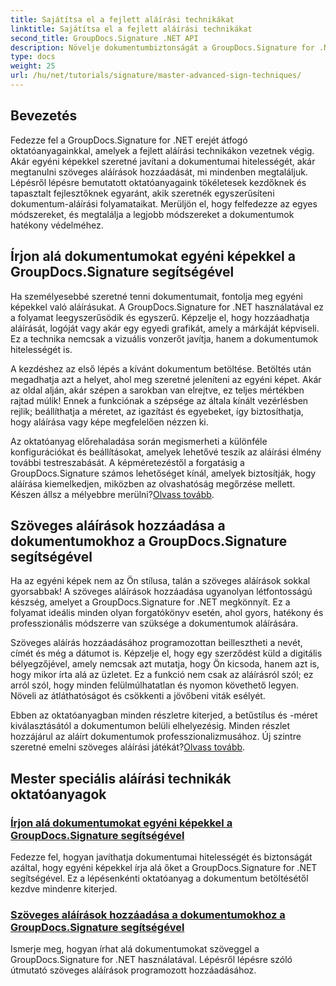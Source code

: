 ```yaml
---
title: Sajátítsa el a fejlett aláírási technikákat
linktitle: Sajátítsa el a fejlett aláírási technikákat
second_title: GroupDocs.Signature .NET API
description: Növelje dokumentumbiztonságát a GroupDocs.Signature for .NET oktatóanyagaival. Tanuljon meg fejlett aláírási technikákat, az egyéni képektől a szöveges aláírásokig.
type: docs
weight: 25
url: /hu/net/tutorials/signature/master-advanced-sign-techniques/
---
```

## Bevezetés

Fedezze fel a GroupDocs.Signature for .NET erejét átfogó oktatóanyagainkkal, amelyek a fejlett aláírási technikákon vezetnek végig. Akár egyéni képekkel szeretné javítani a dokumentumai hitelességét, akár megtanulni szöveges aláírások hozzáadását, mi mindenben megtaláljuk. Lépésről lépésre bemutatott oktatóanyagaink tökéletesek kezdőknek és tapasztalt fejlesztőknek egyaránt, akik szeretnék egyszerűsíteni dokumentum-aláírási folyamataikat. Merüljön el, hogy felfedezze az egyes módszereket, és megtalálja a legjobb módszereket a dokumentumok hatékony védelméhez. 

## Írjon alá dokumentumokat egyéni képekkel a GroupDocs.Signature segítségével
Ha személyesebbé szeretné tenni dokumentumait, fontolja meg egyéni képekkel való aláírásukat. A GroupDocs.Signature for .NET használatával ez a folyamat leegyszerűsödik és egyszerű. Képzelje el, hogy hozzáadhatja aláírását, logóját vagy akár egy egyedi grafikát, amely a márkáját képviseli. Ez a technika nemcsak a vizuális vonzerőt javítja, hanem a dokumentumok hitelességét is.

A kezdéshez az első lépés a kívánt dokumentum betöltése. Betöltés után megadhatja azt a helyet, ahol meg szeretné jeleníteni az egyéni képet. Akár az oldal alján, akár szépen a sarokban van elrejtve, ez teljes mértékben rajtad múlik! Ennek a funkciónak a szépsége az általa kínált vezérlésben rejlik; beállíthatja a méretet, az igazítást és egyebeket, így biztosíthatja, hogy aláírása vagy képe megfelelően nézzen ki.

Az oktatóanyag előrehaladása során megismerheti a különféle konfigurációkat és beállításokat, amelyek lehetővé teszik az aláírási élmény további testreszabását. A képméretezéstől a forgatásig a GroupDocs.Signature számos lehetőséget kínál, amelyek biztosítják, hogy aláírása kiemelkedjen, miközben az olvashatóság megőrzése mellett. Készen állsz a mélyebbre merülni?[Olvass tovább](./sign-documents-with-custom-image/).

## Szöveges aláírások hozzáadása a dokumentumokhoz a GroupDocs.Signature segítségével
Ha az egyéni képek nem az Ön stílusa, talán a szöveges aláírások sokkal gyorsabbak! A szöveges aláírások hozzáadása ugyanolyan létfontosságú készség, amelyet a GroupDocs.Signature for .NET megkönnyít. Ez a folyamat ideális minden olyan forgatókönyv esetén, ahol gyors, hatékony és professzionális módszerre van szüksége a dokumentumok aláírására.

Szöveges aláírás hozzáadásához programozottan beillesztheti a nevét, címét és még a dátumot is. Képzelje el, hogy egy szerződést küld a digitális bélyegzőjével, amely nemcsak azt mutatja, hogy Ön kicsoda, hanem azt is, hogy mikor írta alá az üzletet. Ez a funkció nem csak az aláírásról szól; ez arról szól, hogy minden felülmúlhatatlan és nyomon követhető legyen. Növeli az átláthatóságot és csökkenti a jövőbeni viták esélyét.

 Ebben az oktatóanyagban minden részletre kiterjed, a betűstílus és -méret kiválasztásától a dokumentumon belüli elhelyezésig. Minden részlet hozzájárul az aláírt dokumentumok professzionalizmusához. Új szintre szeretné emelni szöveges aláírási játékát?[Olvass tovább](./add-text-signatures-to-documents/).

## Mester speciális aláírási technikák oktatóanyagok
### [Írjon alá dokumentumokat egyéni képekkel a GroupDocs.Signature segítségével](./sign-documents-with-custom-image/)
Fedezze fel, hogyan javíthatja dokumentumai hitelességét és biztonságát azáltal, hogy egyéni képekkel írja alá őket a GroupDocs.Signature for .NET segítségével. Ez a lépésenkénti oktatóanyag a dokumentum betöltésétől kezdve mindenre kiterjed.
### [Szöveges aláírások hozzáadása a dokumentumokhoz a GroupDocs.Signature segítségével](./add-text-signatures-to-documents/)
Ismerje meg, hogyan írhat alá dokumentumokat szöveggel a GroupDocs.Signature for .NET használatával. Lépésről lépésre szóló útmutató szöveges aláírások programozott hozzáadásához.